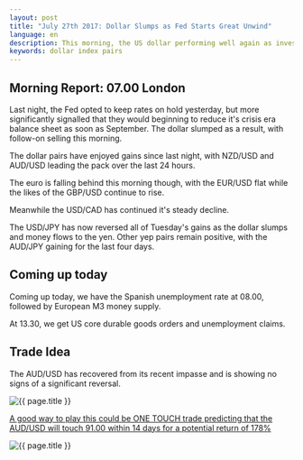 ```yaml
---
layout: post
title: "July 27th 2017: Dollar Slumps as Fed Starts Great Unwind"
language: en
description: This morning, the US dollar performing well again as investors eye tonight's FOMC meeting. No change is expected, but hints as to the future direction of travel will be a market mover as ever
keywords: dollar index pairs
---
```

## Morning Report: 07.00 London

Last night, the Fed opted to keep rates on hold yesterday, but more significantly signalled that they would beginning to reduce it's crisis era balance sheet as soon as September. The dollar slumped as a result, with follow-on selling this morning. 

The dollar pairs have enjoyed gains since last night, with NZD/USD and AUD/USD leading the pack over the last 24 hours. 

The euro is falling behind this morning though, with the EUR/USD flat while the likes of the GBP/USD continue to rise. 

Meanwhile the USD/CAD has continued it's steady decline.

The USD/JPY has now reversed all of Tuesday's gains as the dollar slumps and money flows to the yen. Other yep pairs remain positive, with the AUD/JPY gaining for the last four days. 

## Coming up today

Coming up today, we have the Spanish unemployment rate at 08.00, followed by European M3 money supply. 

At 13.30, we get US core durable goods orders and unemployment claims. 

## Trade Idea

The AUD/USD has recovered from its recent impasse and is showing no signs of a significant reversal. 

<img class="post-image" src="{{ site.url }}/images/2017-07-27_07-13-35.jpg" alt="{{ page.title }}" title="{{ page.title }}">

<a href="%LINK%%?currency=GBP&market=forex&underlying=frxAUDJPY&formname=touchnotouch&duration_amount=14&duration_units=d&amount=10&amount_type=payout&expiry_type=duration&barrier=91.00" target="_blank">A good way to play this could be ONE TOUCH trade predicting that the AUD/USD will touch 91.00 within 14 days for a potential return of 178%</a>

<img class="post-image" src="{{ site.url }}/images/2017-07-27_07-16-12.jpg" alt="{{ page.title }}" title="{{ page.title }}">